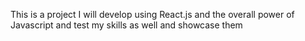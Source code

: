 This is a project I will develop using React.js and the overall power of Javascript and test my skills as well and showcase them
